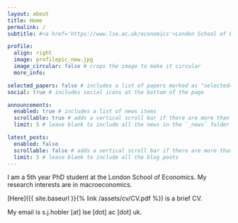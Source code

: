 ```yaml
---
layout: about
title: Home
permalink: /
subtitle: #<a href='https://www.lse.ac.uk/economics'>London School of Economics</a>

profile:
  align: right
  image: profilepic_new.jpg
  image_circular: false # crops the image to make it circular
  more_info:

selected_papers: false # includes a list of papers marked as "selected={true}"
social: true # includes social icons at the bottom of the page

announcements:
  enabled: true # includes a list of news items
  scrollable: true # adds a vertical scroll bar if there are more than 3 news items
  limit: 5 # leave blank to include all the news in the `_news` folder

latest_posts:
  enabled: false
  scrollable: false # adds a vertical scroll bar if there are more than 3 new posts items
  limit: 3 # leave blank to include all the blog posts
---
```


I am a 5th year PhD student at the London School of Economics. My research interests are in macroeconomics.

<!-- I received my undergraduate degree from the University of Warwick and a MPhil degree from the University of Oxford. -->

[Here]({{ site.baseurl }}{% link /assets/cv/CV.pdf %}) is a brief CV.

My email is s.j.hobler [at] lse [dot] ac [dot] uk.
